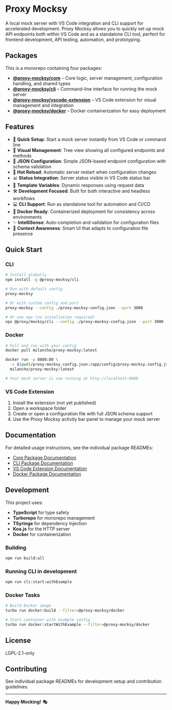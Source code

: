 # Proxy Mocksy

A local mock server with VS Code integration and CLI support for accelerated development. Proxy Mocksy allows you to quickly set up mock API endpoints both within VS Code and as a standalone CLI tool, perfect for frontend development, API testing, automation, and prototyping.

## Packages

This is a monorepo containing four packages:

- **[@proxy-mocksy/core](packages/core/README.md)** – Core logic, server management, configuration handling, and shared types
- **[@proxy-mocksy/cli](packages/cli/README.md)** – Command-line interface for running the mock server
- **[@proxy-mocksy/vscode-extension](packages/vscode-extension/README.md)** – VS Code extension for visual management and integration
- **[@proxy-mocksy/docker](packages/docker/README.md)** – Docker containerization for easy deployment

## Features

- 🚀 **Quick Setup**: Start a mock server instantly from VS Code or command line
- 🎯 **Visual Management**: Tree view showing all configured endpoints and methods
- 📝 **JSON Configuration**: Simple JSON-based endpoint configuration with schema validation
- 🔄 **Hot Reload**: Automatic server restart when configuration changes
- 📊 **Status Integration**: Server status visible in VS Code status bar
- 🎨 **Template Variables**: Dynamic responses using request data
- 🛠️ **Development Focused**: Built for both interactive and headless workflows
- 💻 **CLI Support**: Run as standalone tool for automation and CI/CD
- 🐳 **Docker Ready**: Containerized deployment for consistency across environments
- ✨ **IntelliSense**: Auto-completion and validation for configuration files
- 🎯 **Context Awareness**: Smart UI that adapts to configuration file presence

## Quick Start

### CLI
```bash
# Install globally
npm install -g @proxy-mocksy/cli

# Run with default config
proxy-mocksy

# Or with custom config and port
proxy-mocksy --config ./proxy-mocksy-config.json --port 3000

# Or use npx (no installation required)
npx @proxy/mocksy/cli --config ./proxy-mocksy-config.json --port 3000
```

### Docker
```bash
# Pull and run with your config
docker pull milancho/proxy-mocksy:latest

docker run -p 8888:80 \
  -v $(pwd)/proxy-mocksy.config.json:/app/config/proxy-mocksy.config.json \
  milancho/proxy-mocksy:latest

# Your mock server is now running at http://localhost:8888
```

### VS Code Extension
1. Install the extension (not yet published)
2. Open a workspace folder
3. Create or open a configuration file with full JSON schema support
4. Use the Proxy Mocksy activity bar panel to manage your mock server

## Documentation

For detailed usage instructions, see the individual package READMEs:

- [Core Package Documentation](packages/core/README.md)
- [CLI Package Documentation](packages/cli/README.md)
- [VS Code Extension Documentation](packages/vscode-extension/README.md)
- [Docker Package Documentation](packages/docker/README.md)

## Development

This project uses:
- **TypeScript** for type safety
- **Turborepo** for monorepo management
- **TSyringe** for dependency injection
- **Koa.js** for the HTTP server
- **Docker** for containerization

### Building
```bash
npm run build:all
```

### Running CLI in development
```bash
npm run cli:start:withExample
```

### Docker Tasks
```bash
# Build Docker image
turbo run docker:build --filter=@proxy-mocksy/docker

# Start container with example config
turbo run docker:startWithExample --filter=@proxy-mocksy/docker
```

## License

LGPL-2.1-only

## Contributing

See individual package READMEs for development setup and contribution guidelines.

---

**Happy Mocking!** 🎭